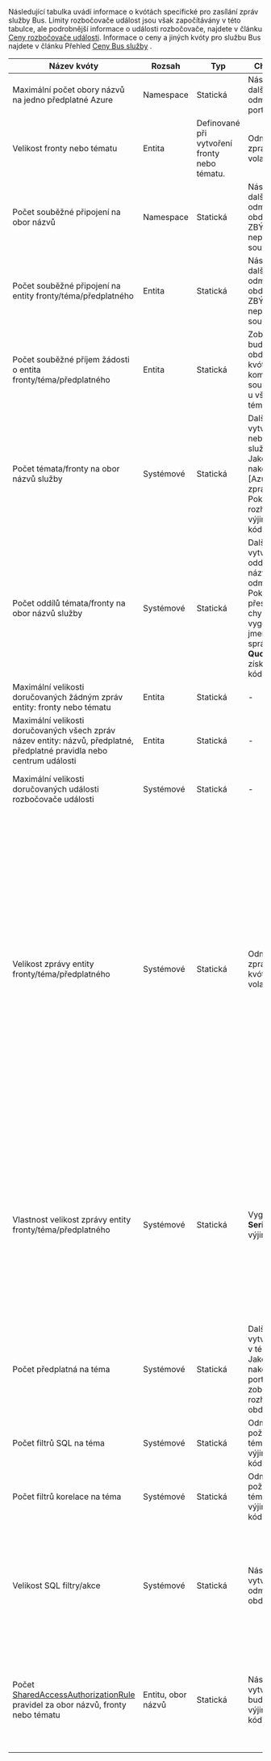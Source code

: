 Následující tabulka uvádí informace o kvótách specifické pro zasílání zpráv služby Bus. Limity rozbočovače událost jsou však započítávány v této tabulce, ale podrobnější informace o události rozbočovače, najdete v článku [Ceny rozbočovače události](https://azure.microsoft.com/pricing/details/event-hubs/). Informace o ceny a jiných kvóty pro službu Bus najdete v článku Přehled [Ceny Bus služby](https://azure.microsoft.com/pricing/details/service-bus/) .

|Název kvóty|Rozsah|Typ|Chování při překročení|Hodnota|
|---|---|---|---|---|
| Maximální počet obory názvů na jedno předplatné Azure|Namespace|Statická|Následující požadavky na další obory názvů odmítnuta tak, že na portálu.|100|
|Velikost fronty nebo tématu|Entita|Definované při vytvoření fronty nebo tématu.|Odmítnuty příchozích zpráv a výjimku obdrží volající kód.|1, 2, 3, 4 a 5 GB.<br /><br />Pokud je povoleno [oddílů](service-bus-partitioning.md) , maximální fronty/téma velikost je 80 GB.|
|Počet souběžné připojení na obor názvů|Namespace|Statická|Následující požadavky na další připojení budou odmítnuty a výjimku obdrží volající kód. ZBÝVAJÍCÍ operace nepočítají směrem souběžné připojení TCP.|NetMessaging: 1 000<br /><br />AMQP: 5 000|
|Počet souběžné připojení na entity fronty/téma/předplatného|Entita|Statická|Následující požadavky na další připojení budou odmítnuty a výjimku obdrží volající kód. ZBÝVAJÍCÍ operace nepočítají směrem souběžné připojení TCP.|Uzavřeny tak, že omezení souběžné připojení obor.|
|Počet souběžné příjem žádosti o entita fronty/téma/předplatného|Entita|Statická|Zobrazit další žádosti o bude odmítnuté a výjimku obdrží volající kód. Tato kvóta platí pro kombinované počet souběžné příjem operace u všech předplatných témat.|5 000|
|Počet témata/fronty na obor názvů služby|Systémové|Statická|Další požadavky pro vytvoření nového tématu nebo fronty na obor názvů služby bude odmítnuto. Jako výsledek Pokud nakonfigurován přes [Azure portál][], chybová zpráva se vygeneruje. Pokud se jmenuje z rozhraní API pro správu, výjimku získali při volání kód.|10 000<br /><br />Celkový počet témata plus fronty v oboru služba musí být menší nebo rovna hodnotě 10 000.<br/>Toto není k dispozici Premium jako oddíly všechny entity.|
|Počet oddílů témata/fronty na obor názvů služby|Systémové|Statická|Další požadavky pro vytvoření nového tématu oddílů nebo fronty na obor názvů služby bude odmítnuté. Jako výsledek Pokud nakonfigurován přes [Azure portál][], chybová zpráva se vygeneruje. Pokud se jmenuje z rozhraní API pro správu, výjimce **QuotaExceededException** získali při použití volající kód.|Základní a standardní úrovní - 100<br />Premium - 1 000<br/><br />Jednotlivé oddíly fronty nebo tématu spočítá směrem kvóty 10 000 entit na obor názvů.|
|Maximální velikosti doručovaných žádným zpráv entity: fronty nebo tématu|Entita|Statická|-|260 znaků|
|Maximální velikosti doručovaných všech zpráv název entity: názvů, předplatné, předplatné pravidla nebo centrum události|Entita|Statická|-|50 znaků|
|Maximální velikosti doručovaných události rozbočovače události|Systémové|Statická|-|256 ZNALOSTNÍ BÁZI KNOWLEDGE BASE|
|Velikost zprávy entity fronty/téma/předplatného|Systémové|Statická|Odmítnuty příchozích zpráv, které překročení kvóty a výjimku obdrží volajícího kódu.|Maximální velikost zprávy: 256KB ([Standardní osy](../articles/service-bus/service-bus-premium-messaging.md)) / 1 MB ([Premium osy](../articles/service-bus/service-bus-premium-messaging.md)). <br /><br />**Poznámka:** Vzhledem k systému režijních toto omezení je obvykle mírně menší.<br /><br />Velikost maximální záhlaví: 64KB<br /><br />Maximální počet záhlaví vlastností v kontejneru: **bajt/int. MaxValue**<br /><br />Maximální velikosti doručovaných vlastnost v kontejneru: neomezeno explicitní. Omezené velikost maximální záhlaví.|
|Vlastnost velikost zprávy entity fronty/téma/předplatného|Systémové|Statická|Vygeneruje se **SerializationException** výjimku.|Maximální vlastnost velikost zprávy pro každou vlastnost je 32 kB. Souhrnná velikost všech vlastností nesmí přesáhnout 64 kB. Týká se celý záhlaví [BrokeredMessage](https://msdn.microsoft.com/library/microsoft.servicebus.messaging.brokeredmessage.aspx), který má obě vlastností uživatele, jakož i vlastnosti systému (například [SequenceNumber](https://msdn.microsoft.com/library/microsoft.servicebus.messaging.brokeredmessage.sequencenumber.aspx) [Popisek](https://msdn.microsoft.com/library/microsoft.servicebus.messaging.brokeredmessage.label.aspx), [MessageId](https://msdn.microsoft.com/library/microsoft.servicebus.messaging.brokeredmessage.messageid.aspx)a tak dál).|
|Počet předplatná na téma|Systémové|Statická|Další požadavky pro vytváření další předplatná v tématu bude odmítnuto. Jako výsledek Pokud nakonfigurované pomocí portálu chybová zpráva zobrazí. Pokud s názvem z rozhraní API, volající kód obdrží výjimku pro správu.|2 000|
|Počet filtrů SQL na téma|Systémové|Statická|Odmítnuty následující požadavky na další filtry v tématu Vytvoření a výjimku obdrží volajícího kódu.|2 000|
|Počet filtrů korelace na téma|Systémové|Statická|Odmítnuty následující požadavky na další filtry v tématu Vytvoření a výjimku obdrží volajícího kódu.|100,000|
|Velikost SQL filtry/akce|Systémové|Statická|Následující požadavky pro vytvoření další filtry budou odmítnuty a výjimku obdrží volající kód.|Maximální délka řetězce podmínka filtr: 1 024 (1 kB).<br /><br />Maximální délka řetězce akce pravidla: 1 024 (1 kB).<br /><br />Maximální počet výrazy za akce pravidla: 32.|
|Počet [SharedAccessAuthorizationRule](https://msdn.microsoft.com/library/azure/microsoft.servicebus.messaging.sharedaccessauthorizationrule.aspx) pravidel za obor názvů, fronty nebo tématu|Entitu, obor názvů|Statická|Následující požadavky pro vytváření pravidla nehledá budou odmítnuty a výjimku obdrží volající kód.|Maximální počet pravidel: 12. <br /><br /> Pravidla, která je nakonfigurovaný na obor služby Bus platí pro všechny fronty a témata v tomto názvů.

[Azure portálu]: https://portal.azure.com